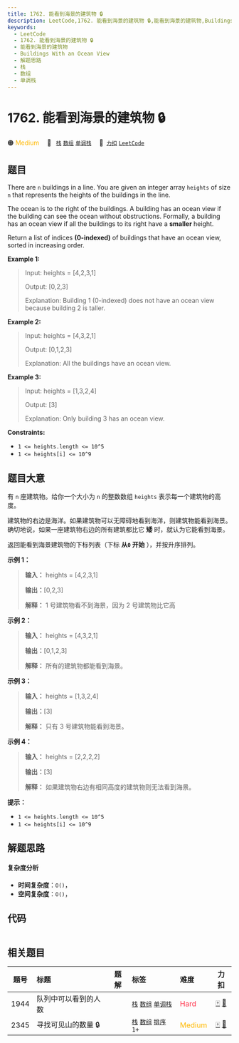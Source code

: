 ```yaml
---
title: 1762. 能看到海景的建筑物 🔒
description: LeetCode,1762. 能看到海景的建筑物 🔒,能看到海景的建筑物,Buildings With an Ocean View,解题思路,栈,数组,单调栈
keywords:
  - LeetCode
  - 1762. 能看到海景的建筑物 🔒
  - 能看到海景的建筑物
  - Buildings With an Ocean View
  - 解题思路
  - 栈
  - 数组
  - 单调栈
---
```


# 1762. 能看到海景的建筑物 🔒

🟠 <font color=#ffb800>Medium</font>&emsp; 🔖&ensp; [`栈`](/tag/stack.md) [`数组`](/tag/array.md) [`单调栈`](/tag/monotonic-stack.md)&emsp; 🔗&ensp;[`力扣`](https://leetcode.cn/problems/buildings-with-an-ocean-view) [`LeetCode`](https://leetcode.com/problems/buildings-with-an-ocean-view)

## 题目

There are `n` buildings in a line. You are given an integer array `heights` of
size `n` that represents the heights of the buildings in the line.

The ocean is to the right of the buildings. A building has an ocean view if
the building can see the ocean without obstructions. Formally, a building has
an ocean view if all the buildings to its right have a **smaller** height.

Return a list of indices **(0-indexed)** of buildings that have an ocean view,
sorted in increasing order.



**Example 1:**

> Input: heights = [4,2,3,1]
> 
> Output: [0,2,3]
> 
> Explanation: Building 1 (0-indexed) does not have an ocean view because building 2 is taller.

**Example 2:**

> Input: heights = [4,3,2,1]
> 
> Output: [0,1,2,3]
> 
> Explanation: All the buildings have an ocean view.

**Example 3:**

> Input: heights = [1,3,2,4]
> 
> Output: [3]
> 
> Explanation: Only building 3 has an ocean view.

**Constraints:**

  * `1 <= heights.length <= 10^5`
  * `1 <= heights[i] <= 10^9`


## 题目大意

有 `n` 座建筑物。给你一个大小为 `n` 的整数数组 `heights` 表示每一个建筑物的高度。

建筑物的右边是海洋。如果建筑物可以无障碍地看到海洋，则建筑物能看到海景。确切地说，如果一座建筑物右边的所有建筑都比它 **矮** 时，就认为它能看到海景。

返回能看到海景建筑物的下标列表（下标 **从`0` 开始** ），并按升序排列。

**示例 1：**

> 
> 
> 
> 
> 
> **输入：** heights = [4,2,3,1]
> 
> **输出：**[0,2,3]
> 
> **解释：** 1 号建筑物看不到海景，因为 2 号建筑物比它高
> 
> 

**示例 2：**

> 
> 
> 
> 
> 
> **输入：** heights = [4,3,2,1]
> 
> **输出：**[0,1,2,3]
> 
> **解释：** 所有的建筑物都能看到海景。

**示例 3：**

> 
> 
> 
> 
> 
> **输入：** heights = [1,3,2,4]
> 
> **输出：**[3]
> 
> **解释：** 只有 3 号建筑物能看到海景。

**示例 4：**

> 
> 
> 
> 
> 
> **输入：** heights = [2,2,2,2]
> 
> **输出：**[3]
> 
> **解释：** 如果建筑物右边有相同高度的建筑物则无法看到海景。

**提示：**

  * `1 <= heights.length <= 10^5`
  * `1 <= heights[i] <= 10^9`


## 解题思路

#### 复杂度分析

- **时间复杂度**：`O()`，
- **空间复杂度**：`O()`，

## 代码

```javascript

```

## 相关题目

<!-- prettier-ignore -->
| 题号 | 标题 | 题解 | 标签 | 难度 | 力扣 |
| :------: | :------ | :------: | :------ | :------ | :------: |
| 1944 | 队列中可以看到的人数 |  |  [`栈`](/tag/stack.md) [`数组`](/tag/array.md) [`单调栈`](/tag/monotonic-stack.md) | <font color=#ff334b>Hard</font> | [🀄️](https://leetcode.cn/problems/number-of-visible-people-in-a-queue) [🔗](https://leetcode.com/problems/number-of-visible-people-in-a-queue) |
| 2345 | 寻找可见山的数量 🔒 |  |  [`栈`](/tag/stack.md) [`数组`](/tag/array.md) [`排序`](/tag/sorting.md) `1+` | <font color=#ffb800>Medium</font> | [🀄️](https://leetcode.cn/problems/finding-the-number-of-visible-mountains) [🔗](https://leetcode.com/problems/finding-the-number-of-visible-mountains) |